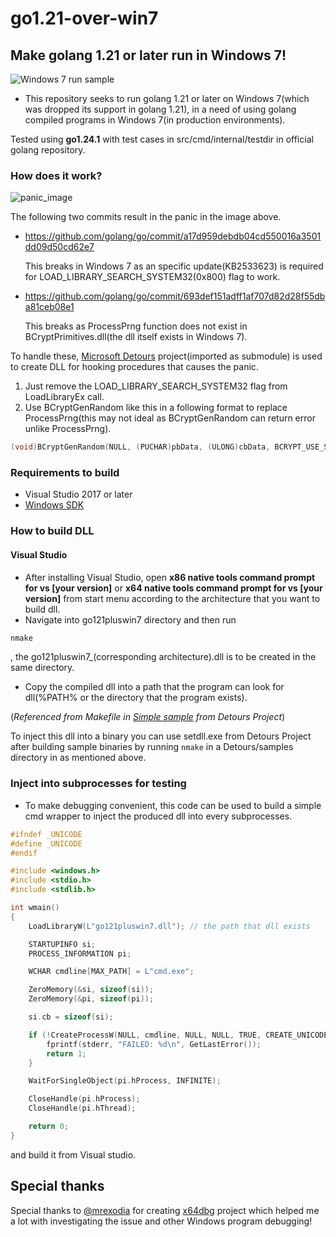# go1.21-over-win7

## Make golang 1.21 or later run in Windows 7!
![Windows 7 run sample](https://github.com/user-attachments/assets/978e0300-dbdc-49af-99f9-d9a1d420d437)

- This repository seeks to run golang 1.21 or later on Windows 7(which was dropped its support in golang 1.21), in a need of using golang compiled programs in Windows 7(in production environments).

Tested using __go1.24.1__ with test cases in src/cmd/internal/testdir in official golang repository.

### How does it work?

![panic_image](https://i.imgur.com/o9MbdXf.png)

The following two commits result in the panic in the image above.

- https://github.com/golang/go/commit/a17d959debdb04cd550016a3501dd09d50cd62e7
  
  This breaks in Windows 7 as an specific update(KB2533623) is required for LOAD_LIBRARY_SEARCH_SYSTEM32(0x800) flag to work.
- https://github.com/golang/go/commit/693def151adff1af707d82d28f55dba81ceb08e1

  This breaks as ProcessPrng function does not exist in BCryptPrimitives.dll(the dll itself exists in Windows 7).

To handle these, [Microsoft Detours](https://github.com/microsoft/Detours) project(imported as submodule) is used to create DLL for hooking procedures that causes the panic.

1. Just remove the LOAD_LIBRARY_SEARCH_SYSTEM32 flag from LoadLibraryEx call.
2. Use BCryptGenRandom like this in a following format to replace ProcessPrng(this may not ideal as BCryptGenRandom can return error unlike ProcessPrng).

```cpp
(void)BCryptGenRandom(NULL, (PUCHAR)pbData, (ULONG)cbData, BCRYPT_USE_SYSTEM_PREFERRED_RNG);
```

### Requirements to build

- Visual Studio 2017 or later
- [Windows SDK](https://developer.microsoft.com/en-us/windows/downloads/windows-sdk)

### How to build DLL

#### Visual Studio

- After installing Visual Studio, open __x86 native tools command prompt for vs [your version]__ or __x64 native tools command prompt for vs [your version]__  from start menu according to the architecture that you want to build dll.
- Navigate into go121pluswin7 directory and then run

```cmd
nmake
```

, the go121pluswin7_(corresponding architecture).dll is to be created in the same directory.

- Copy the compiled dll into a path that the program can look for dll(%PATH% or the directory that the program exists).

(_Referenced from Makefile in [Simple sample](https://github.com/microsoft/Detours/wiki/SampleSimple) from Detours Project_)

To inject this dll into a binary you can use setdll.exe from Detours Project after building sample binaries by running `nmake` in a Detours/samples directory in as mentioned above.

### Inject into subprocesses for testing

- To make debugging convenient, this code can be used to build a simple cmd wrapper to inject the produced dll into every subprocesses.

```cpp
#ifndef _UNICODE
#define _UNICODE
#endif

#include <windows.h>
#include <stdio.h>
#include <stdlib.h>

int wmain()
{
	LoadLibraryW(L"go121pluswin7.dll"); // the path that dll exists

	STARTUPINFO si;
	PROCESS_INFORMATION pi;

	WCHAR cmdline[MAX_PATH] = L"cmd.exe";

	ZeroMemory(&si, sizeof(si));
	ZeroMemory(&pi, sizeof(pi));

	si.cb = sizeof(si);

	if (!CreateProcessW(NULL, cmdline, NULL, NULL, TRUE, CREATE_UNICODE_ENVIRONMENT, NULL, NULL, &si, &pi)) {
		fprintf(stderr, "FAILED: %d\n", GetLastError());
		return 1;
	}

	WaitForSingleObject(pi.hProcess, INFINITE);

	CloseHandle(pi.hProcess);
	CloseHandle(pi.hThread);

	return 0;
}
```
and build it from Visual studio.

## Special thanks

Special thanks to [@mrexodia](https://github.com/mrexodia) for creating [x64dbg](https://github.com/x64dbg/x64dbg) project which helped me a lot with investigating the issue and other Windows program debugging!
